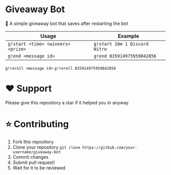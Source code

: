 # Giveaway Bot

🎉 A simple giveaway bot that saves after restarting the bot

Usage | Example
----- | -------
`g!start <time> <winners> <prize>` | `g!start 10m 1 Discord Nitro`
`g!end <message id>` | `g!end 835914975959842856`
`g!reroll <message id>` `g!reroll 835914975959842856`

# ❤️ Support
Please give this repository a star if it helped you in anyway

# ⭐ Contributing

1) Fork this repository 
2) Clone your repository `git clone https://github.com/your-username/giveaway-bot`
3) Commit changes 
4) Submit pull request!
5) Wait for it to be reviewed

